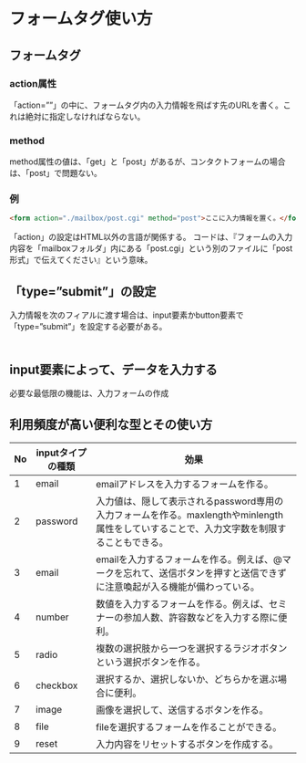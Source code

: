 # フォームタグ使い方
## フォームタグ

### action属性
「action=””」の中に、フォームタグ内の入力情報を飛ばす先のURLを書く。これは絶対に指定しなければならない。
### method
method属性の値は、「get」と「post」があるが、コンタクトフォームの場合は、「post」で問題ない。

### 例
```html
<form action="./mailbox/post.cgi" method="post">ここに入力情報を置く。</form>
```
「action」の設定はHTML以外の言語が関係する。
コードは、『フォームの入力内容を「mailboxフォルダ」内にある「post.cgi」という別のファイルに「post形式」で伝えてください』という意味。

## 「type=”submit”」の設定
入力情報を次のフィアルに渡す場合は、input要素かbutton要素で「type=”submit”」を設定する必要がある。<br>　

## input要素によって、データを入力する
必要な最低限の機能は、入力フォームの作成

## 利用頻度が高い便利な型とその使い方
|No|inputタイプの種類|効果|
|-|-|-|
|1|email|emailアドレスを入力するフォームを作る。|
|2|password|入力値は、隠して表示されるpassword専用の入力フォームを作る。maxlengthやminlength属性をしていすることで、入力文字数を制限することもできる。|
|3|email|emailを入力するフォームを作る。例えば、@マークを忘れて、送信ボタンを押すと送信できずに注意喚起が入る機能が備わっている。|
|4|number|数値を入力するフォームを作る。例えば、セミナーの参加人数、許容数などを入力する際に便利。|
|5|radio|複数の選択肢から一つを選択するラジオボタンという選択ボタンを作る。|
|6|checkbox|選択するか、選択しないか、どちらかを選ぶ場合に便利。|
|7|image|画像を選択して、送信するボタンを作る。|
|8|file|fileを選択するフォームを作ることができる。|
|9|reset|入力内容をリセットするボタンを作成する。|
